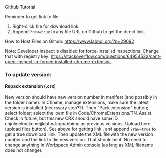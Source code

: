 Github Tutorial

Reminder to get link to file: 
  1. Right-click file for download link.
  2. Append `?raw=true` to any file URL on Github to get the direct link.

How to Host Files on Github: https://www.labnol.org/?p=29092

Note: Developer inspect is disabled for force-installed inspections.  Change that with registry key:
https://stackoverflow.com/questions/64954532/cant-open-inspect-in-forced-installed-chrome-extension

### To update version:

#### Repack extension (.crx)
New version should have new version number in manifest (and possibly in the folder name).
In Chrome, manage extensions, make sure the latest version is installed (necessary step??).  Then "Pack extension" button; select folder; select the .pem file in Code/ChromeExtensions/TN_Assist.
Check in future, but this new CRX should have same ID cnjnlmeknckcmejjkjbhnalcgbabbimc as previous versions.
Upload here (upload files button).  See above for getting link , and append `?raw=true` to get a true download lilnk.
Then update the XML file with the new version number and the link to the new version.
That should be it.  No need to change anything in Workspace Admin console (as long as XML filename does not change).

